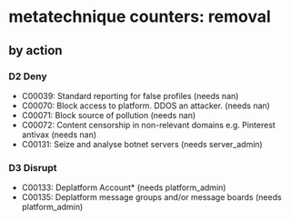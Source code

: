 # metatechnique counters: removal

## by action


### D2 Deny
* C00039: Standard reporting for false profiles (needs nan)
* C00070: Block access to platform. DDOS an attacker. (needs nan)
* C00071: Block source of pollution (needs nan)
* C00072: Content censorship in non-relevant domains e.g. Pinterest antivax (needs nan)
* C00131: Seize and analyse botnet servers (needs server_admin)

### D3 Disrupt
* C00133: Deplatform Account* (needs platform_admin)
* C00135: Deplatform message groups and/or message boards (needs platform_admin)

